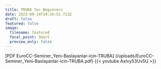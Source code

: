 ```yaml
---
title: TRUBA for Beginners
date: 2023-09-14T19:34:51.713Z
draft: false
featured: false
image:
  filename: featured
  focal_point: Smart
  preview_only: false
---
```

[PDF EuroCC-Seminer_Yeni-Baslayanlar-icin-TRUBA] (/uploads/EuroCC-Seminer_Yeni-Baslayanlar-icin-TRUBA.pdf)
{{< youtube AxIvy53Uv5U >}}